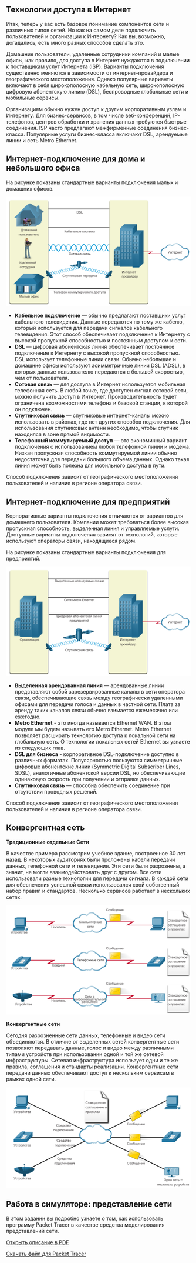 <!-- verified: agorbachev 03.05.2022 -->

<!-- 1.5.1 -->
## Технологии доступа в Интернет

Итак, теперь у вас есть базовое понимание компонентов сети и различных типов сетей. Но как на самом деле подключить пользователей и организации к Интернету? Как вы, возможно, догадались, есть много разных способов сделать это.

Домашние пользователи, удаленные сотрудники компаний и малые офисы, как правило, для доступа в Интернет нуждаются в подключении к поставщикам услуг Интернета (ISP). Варианты подключения существенно меняются в зависимости от интернет-провайдера и географического местоположения. Однако популярные варианты включают в себя широкополосную кабельную сеть, широкополосную цифровую абонентскую линию (DSL), беспроводные глобальные сети и мобильные сервисы.

Организациям обычно нужен доступ к другим корпоративным узлам и Интернету. Для бизнес-сервисов, в том числе веб-конференций, IP-телефонов, центров обработки и хранения данных требуются быстрые соединения. ISP часто предлагают межфирменные соединения бизнес-класса. Популярные услуги бизнес-класса включают DSL, арендуемые линии и сеть Metro Ethernet.

<!-- 1.5.2 -->
## Интернет-подключение для дома и небольшого офиса

На рисунке показаны стандартные варианты подключения малых и домашних офисов.

![](./assets/1.5.2.png)
<!-- /courses/itn-dl/aeec9260-34fa-11eb-ad9a-f74babed41a6/af1e50c2-34fa-11eb-ad9a-f74babed41a6/assets/2d8f86d2-1c25-11ea-81a0-ffc2c49b96bc.svg -->

* **Кабельное подключение**  — обычно предлагают поставщики услуг кабельного телевидения. Данные передаются по тому же кабелю, который используется для передачи сигналов кабельного телевидения. Этот способ обеспечивает подключения к Интернету с высокой пропускной способностью и постоянным доступом к сети.
* **DSL**  — цифровая абонентская линия обеспечивает постоянное подключение к Интернету с высокой пропускной способностью. DSL использует телефонные линии связи. Обычно небольшие и домашние офисы используют асимметричные линии DSL (ADSL), в которых данные пользователю передаются с большей скоростью, чем от пользователя.
* **Сотовая связь**  — для доступа в Интернет используется мобильная телефонная сеть. В любой точке, где доступен сигнал сотовой сети, можно получить доступ в Интернет. Производительность будет ограничена возможностями телефона и базовой станции, к которой он подключен.
* **Спутниковая связь** — спутниковые интернет-каналы можно использовать в районах, где нет других способов подключения. Для использования спутниковых антенн необходимо, чтобы спутник находился в зоне прямой видимости.
* **Телефонный коммутируемый доступ** — это экономичный вариант подключения с использованием любой телефонной линии и модема. Низкая пропускная способность коммутируемой линии обычно недостаточна для передачи большого объема данных. Однако такая линия может быть полезна для мобильного доступа в пути.

Способ подключения зависит от географического местоположения пользователей и наличия в регионе оператора связи.

<!-- 1.5.3 -->
## Интернет-подключение для предприятий

Корпоративные варианты подключения отличаются от вариантов для домашнего пользователя. Компании может требоваться более высокая пропускная способность, выделенная линия и управляемые услуги. Доступные варианты подключения зависят от технологий, которые используют операторы связи, находящиеся рядом.

На рисунке показаны стандартные варианты подключения для предприятий.

![](./assets/1.5.3.png)
<!-- /courses/itn-dl/aeec9260-34fa-11eb-ad9a-f74babed41a6/af1e50c2-34fa-11eb-ad9a-f74babed41a6/assets/2d8ffc02-1c25-11ea-81a0-ffc2c49b96bc.svg -->

* **Выделенная арендованная линия** — арендованные линии представляют собой зарезервированные каналы в сети оператора связи, обеспечивающие связь между географически удаленными офисами для передачи голоса и данных в частной сети. Плата за аренду таких каналов связи обычно взимается ежемесячно или ежегодно.
* **Metro Ethernet** - это иногда называется Ethernet WAN. В этом модуле мы будем называть его Metro Ethernet. Metro Ethernet позволяет расширить технологию доступа к локальной сети на глобальную сеть. О технологии локальных сетей Ethernet вы узнаете из следующих глав.
* **DSL для бизнеса** - корпоративное DSL-подключение доступно в различных форматах. Популярностью пользуются симметричные цифровые абонентские линии (Symmetric Digital Subscriber Lines, SDSL), аналогичные абонентской версии DSL, но обеспечивающие одинаковую скорость при получении и отправке данных.
* **Спутниковая связь** — способна обеспечить соединение при отсутствии проводных решений.

Способ подключения зависит от географического местоположения пользователей и наличия в регионе оператора связи.

<!-- 1.5.4 -->
## Конвергентная сеть

**Традиционные отдельные Сети**

В качестве примера рассмотрим учебное здание, построенное 30 лет назад. В некоторых аудиториях были проложены кабели передачи данных, телефонной сети и телевидения. Эти сети были разрознены, а значит, не могли взаимодействовать друг с другом. Все сети использовали разные технологии для передачи сигнала. В каждой сети для обеспечения успешной связи использовался свой собственный набор правил и стандартов. Несколько сервисов работает в нескольких сетях.

![](./assets/1.5.4-1.png)
<!-- /courses/itn-dl/aeec9260-34fa-11eb-ad9a-f74babed41a6/af1e50c2-34fa-11eb-ad9a-f74babed41a6/assets/2d909840-1c25-11ea-81a0-ffc2c49b96bc.svg -->

**Конвергентные сети**

Сегодня разрозненные сети данных, телефонные и видео сети объединяются. В отличие от выделенных сетей конвергентные сети позволяют передавать данные, голос и видео между различными типами устройств при использовании одной и той же сетевой инфраструктуры. Сетевая инфраструктура использует одни и те же правила, соглашения и стандарты реализации. Конвергентные сети передачи данных обеспечивают доступ к нескольким сервисам в рамках одной сети.

![](./assets/1.5.4-2.png)
<!-- /courses/itn-dl/aeec9260-34fa-11eb-ad9a-f74babed41a6/af1e50c2-34fa-11eb-ad9a-f74babed41a6/assets/2d913481-1c25-11ea-81a0-ffc2c49b96bc.svg -->

<!-- 1.5.5 -->
## Работа в симуляторе: представление сети

В этом задании вы подробно узнаете о том, как использовать программу Packet Tracer в качестве средства моделирования представлений сети.

[Открыть описание в PDF](./assets/1.5.7-packet-tracer---network-representation_ru-RU.pdf)

[Скачать файл для Packet Tracer](./assets/1.5.7-packet-tracer---network-representation_ru-RU.pka)
